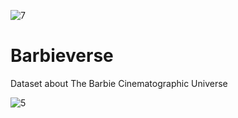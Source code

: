 ![7](https://github.com/anacartola/Barbieverse/assets/136506553/bc33253e-d454-4ae1-94ef-9dedd2dc8aeb)
# Barbieverse
Dataset about The Barbie Cinematographic Universe

![5](https://github.com/anacartola/Barbieverse/assets/136506553/ae4748b2-83a8-4408-9e01-224ed04c35ae)
